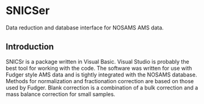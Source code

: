 # SNICSer
Data reduction and database interface for NOSAMS AMS data.

## Introduction
SNICSr is a package written in Visual Basic. Visual Studio is probably the best tool for working with the code.
The software was written for use with Fudger style AMS data and is tightly integrated with the NOSAMS database. Methods for normalization and fractionation correction are based on those used by Fudger. Blank correction is a combination of a bulk correction and a mass balance correction for small samples.
